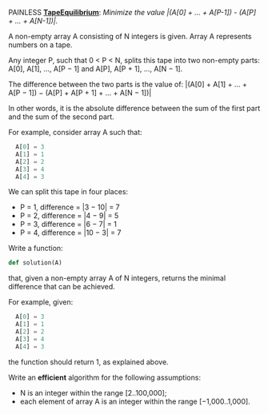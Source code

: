 PAINLESS [**TapeEquilibrium**](https://app.codility.com/programmers/lessons/3-time_complexity/tape_equilibrium/):
*Minimize the value |(A[0] + ... + A[P-1]) - (A[P] + ... + A[N-1])|.*

A non-empty array A consisting of N integers is given. Array A represents numbers on a tape.

Any integer P, such that 0 < P < N, splits this tape into two non-empty parts: A[0], A[1], ..., A[P − 1] and A[P], A[P + 1], ..., A[N − 1].

The difference between the two parts is the value of: |(A[0] + A[1] + ... + A[P − 1]) − (A[P] + A[P + 1] + ... + A[N − 1])|

In other words, it is the absolute difference between the sum of the first part and the sum of the second part.

For example, consider array A such that:
```python
  A[0] = 3
  A[1] = 1
  A[2] = 2
  A[3] = 4
  A[4] = 3
```
We can split this tape in four places:

- P = 1, difference = |3 − 10| = 7
- P = 2, difference = |4 − 9| = 5
- P = 3, difference = |6 − 7| = 1
- P = 4, difference = |10 − 3| = 7

Write a function:
```python
def solution(A)
```
that, given a non-empty array A of N integers, returns the minimal difference that can be achieved.

For example, given:
```python
  A[0] = 3
  A[1] = 1
  A[2] = 2
  A[3] = 4
  A[4] = 3
```
the function should return 1, as explained above.

Write an **efficient** algorithm for the following assumptions:

- N is an integer within the range [2..100,000];
- each element of array A is an integer within the range [−1,000..1,000].
